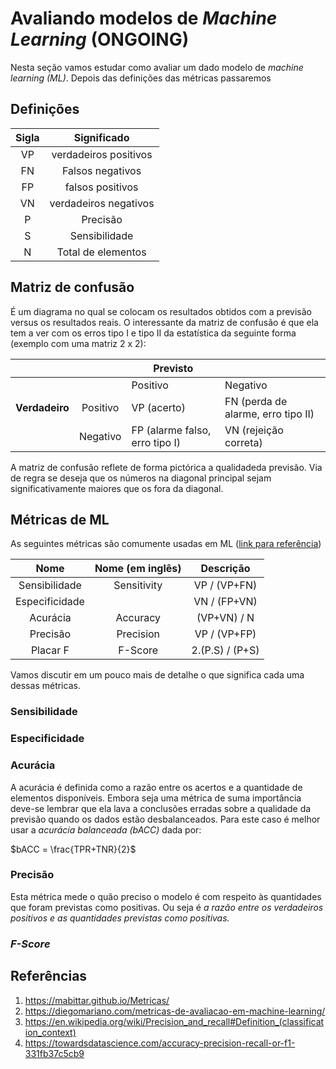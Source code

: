 
# Avaliando modelos de _Machine Learning_ (ONGOING)

Nesta seção vamos estudar como avaliar um dado modelo de _machine learning (ML)_. Depois das definições das métricas passaremos

## Definições


|      Sigla      | Significado      |
|:--------------:|:-----------------:|
| VP  | verdadeiros positivos       |
| FN | Falsos negativos| 
|FP  | falsos positivos| 
|VN |verdadeiros negativos|
|P  | Precisão |
|S| Sensibilidade|
|N| Total de elementos|

## Matriz de confusão

É um diagrama no qual se colocam os resultados obtidos com a previsão versus os resultados reais. O interessante da matriz de confusão é que ela tem a ver com os erros tipo I e tipo II da estatística da seguinte forma (exemplo com uma matriz 2 x 2):

|            |          | Previsto                       |                                    |
|------------|:--------:|--------------------------------|------------------------------------|
|            |          |            Positivo            |              Negativo              |
| **Verdadeiro** | Positivo | VP  (acerto)                   | FN (perda de alarme, erro tipo II) |
|            | Negativo | FP (alarme falso, erro tipo I) | VN (rejeição  correta)             |

A matriz de confusão reflete de forma pictórica a qualidadeda previsão. Via de regra se deseja que os números na diagonal principal sejam significativamente maiores que os fora da diagonal. 


## Métricas de ML

As seguintes métricas são comumente usadas em ML ([link para referência](https://diegomariano.com/metricas-de-avaliacao-em-machine-learning/))

|      Nome      | Nome  (em inglês) |    Descrição    |
|:--------------:|:-----------------:|:---------------:|
| Sensibilidade  | Sensitivity       | VP / (VP+FN)    |
| Especificidade |                   | VN / (FP+VN)    |
| Acurácia       | Accuracy          | (VP+VN) / N     |
| Precisão       | Precision         | VP / (VP+FP)    |
| Placar F              | F-Score           | 2.(P.S) / (P+S) |




Vamos discutir em um pouco mais de detalhe o que significa cada uma dessas métricas. 

### Sensibilidade

### Especificidade

### Acurácia

A acurácia é definida como a razão entre os acertos e a quantidade de elementos disponíveis. Embora seja uma métrica de suma importância deve-se lembrar que ela lava a conclusões erradas sobre a qualidade da previsão quando os dados estão desbalanceados.  Para este caso é melhor usar a _acurácia balanceada (bACC)_ dada por:


$bACC = \frac{TPR+TNR}{2}$




### Precisão

Esta métrica mede o quão preciso o modelo é com respeito às quantidades que foram previstas como positivas. Ou seja é _a razão entre os verdadeiros positivos e as quantidades previstas como positivas._


### _F-Score_

## Referências

1. https://mabittar.github.io/Metricas/
2. https://diegomariano.com/metricas-de-avaliacao-em-machine-learning/
2. https://en.wikipedia.org/wiki/Precision_and_recall#Definition_(classification_context)
3. https://towardsdatascience.com/accuracy-precision-recall-or-f1-331fb37c5cb9


